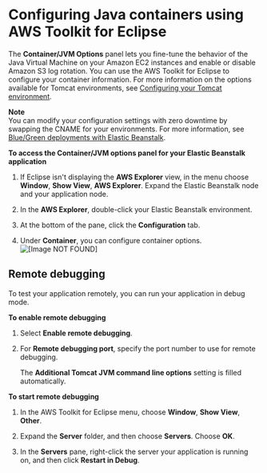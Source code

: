 # Configuring Java containers using AWS Toolkit for Eclipse<a name="create_deploy_Java.container"></a>

The **Container/JVM Options** panel lets you fine\-tune the behavior of the Java Virtual Machine on your Amazon EC2 instances and enable or disable Amazon S3 log rotation\. You can use the AWS Toolkit for Eclipse to configure your container information\. For more information on the options available for Tomcat environments, see [Configuring your Tomcat environment](java-tomcat-platform.md#java-tomcat-options)\.

**Note**  
You can modify your configuration settings with zero downtime by swapping the CNAME for your environments\. For more information, see [Blue/Green deployments with Elastic Beanstalk](using-features.CNAMESwap.md)\.

**To access the Container/JVM options panel for your Elastic Beanstalk application**

1. If Eclipse isn't displaying the **AWS Explorer** view, in the menu choose **Window**, **Show View**, **AWS Explorer**\. Expand the Elastic Beanstalk node and your application node\. 

1. In the **AWS Explorer**, double\-click your Elastic Beanstalk environment\.

1. At the bottom of the pane, click the **Configuration** tab\.

1. Under **Container**, you can configure container options\.   
![\[Image NOT FOUND\]](http://docs.aws.amazon.com/elasticbeanstalk/latest/dg/images/aeb-eclipse-container-options.png)

## Remote debugging<a name="create_deploy_Java.container.eclipse.remotedebug"></a>

To test your application remotely, you can run your application in debug mode\.

**To enable remote debugging**

1. Select **Enable remote debugging**\. 

1. For **Remote debugging port**, specify the port number to use for remote debugging\. 

   The **Additional Tomcat JVM command line options** setting is filled automatically\. 

**To start remote debugging**

1. In the AWS Toolkit for Eclipse menu, choose **Window**, **Show View**, **Other**\. 

1. Expand the **Server** folder, and then choose **Servers**\. Choose **OK**\.

1. In the **Servers** pane, right\-click the server your application is running on, and then click **Restart in Debug**\.